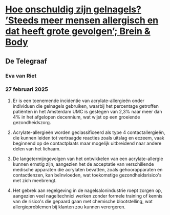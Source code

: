 # [Hoe onschuldig zijn gelnagels? ’Steeds meer mensen allergisch en dat heeft grote gevolgen’; Brein & Body](https://advance.lexis.com/api/document?collection=news&id=urn:contentItem:6F71-J433-S6X4-T3CX-00000-00&context=1519360)
## De Telegraaf
### Eva van Riet
### 27 februari 2025

1. Er is een toenemende incidentie van acrylate-allergieën onder individuen die gelnagels gebruiken, waarbij het percentage getroffen patiënten in het Amsterdam UMC is gestegen van 2,3% naar meer dan 4% in het afgelopen decennium, wat wijst op een groeiende gezondheidszorg.

2. Acrylate-allergieën worden geclassificeerd als type 4 contactallergieën, die kunnen leiden tot vertraagde reacties zoals uitslag en eczeem, vaak beginnend op de contactplaats maar mogelijk uitbreidend naar andere delen van het lichaam.

3. De langetermijngevolgen van het ontwikkelen van een acrylate-allergie kunnen ernstig zijn, aangezien het de acceptatie van verschillende medische apparaten die acrylaten bevatten, zoals gehoorapparaten en contactlenzen, kan beïnvloeden, wat toekomstige gezondheidsrisico's met zich meebrengt.

4. Het gebrek aan regelgeving in de nagelsalonindustrie roept zorgen op, aangezien veel nageltechnici werken zonder formele training of kennis van de risico's die gepaard gaan met chemische blootstelling, wat allergieproblemen bij klanten zou kunnen verergeren.